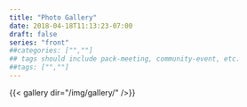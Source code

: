 ```yaml
---
title: "Photo Gallery"
date: 2018-04-18T11:13:23-07:00
draft: false
series: "front"
##categories: ["",""]
## tags should include pack-meeting, community-event, etc.
##tags: ["",""]
---
```


{{< gallery dir="/img/gallery/" />}}
